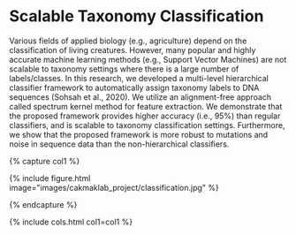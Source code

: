 ---
---

# Scalable Taxonomy Classification

Various fields of applied biology (e.g., agriculture) depend on the classification of living creatures. However, many popular and highly accurate machine learning methods (e.g., Support Vector Machines) are not scalable to taxonomy settings where there is a large number of labels/classes. In this research, we developed a multi-level hierarchical classifier framework to automatically assign taxonomy labels to DNA sequences (Sohsah et al., 2020). We utilize an alignment-free approach called spectrum kernel method for feature extraction. We demonstrate that the proposed framework provides higher accuracy (i.e., 95%) than regular classifiers, and is scalable to taxonomy classification settings. Furthermore, we show that the proposed framework is more robust to mutations and noise in sequence data than the non-hierarchical classifiers.

{% capture col1 %}

{%
  include figure.html
  image="images/cakmaklab_project/classification.jpg"
%}

{% endcapture %}

{% include cols.html col1=col1 %}